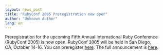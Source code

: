 ```yaml
---
layout: news_post
title: "RubyConf 2005 Preregistration now open"
author: "Unknown Author"
lang: en
---
```


Preregistration for the upcoming Fifth Annual International Ruby
Conference (RubyConf 2005) is now open. RubyConf 2005 will be held in
San Diego, CA, October 14-16. You can preregister [here][1]. The full
announcement is [here][2].



[1]: http://www.rubycentral.org/conference/prereg/ 
[2]: http://www.ruby-talk.org/cgi-bin/scat.rb/ruby/ruby-talk/134660 
